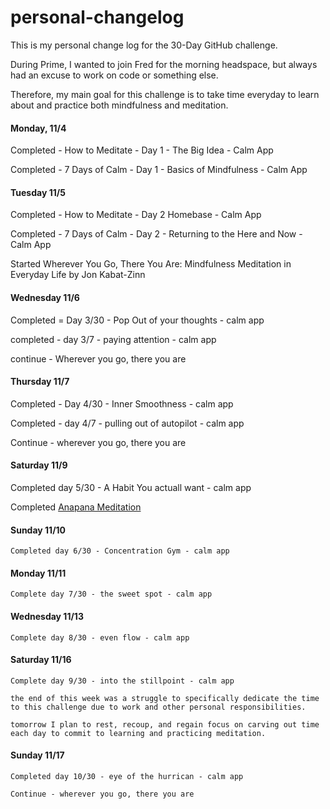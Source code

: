 # personal-changelog
This is my personal change log for the 30-Day GitHub challenge. 

During Prime, I wanted to join Fred for the morning headspace, but always had an excuse to work on code or something else.

Therefore, my main goal for this challenge is to take time everyday to learn about and practice both mindfulness and meditation. 

#### Monday, 11/4

  Completed - How to Meditate - Day 1 - The Big Idea - Calm App

  Completed - 7 Days of Calm - Day 1 - Basics of Mindfulness - Calm App

#### Tuesday 11/5

  Completed - How to Meditate - Day 2 Homebase - Calm App

  Completed - 7 Days of Calm - Day 2 - Returning to the Here and Now - Calm App

  Started Wherever You Go, There You Are: Mindfulness Meditation in Everyday Life by Jon Kabat-Zinn

#### Wednesday 11/6

  Completed = Day 3/30 - Pop Out of your thoughts - calm app

  completed - day 3/7 - paying attention - calm app

  continue - Wherever you go, there you are 

#### Thursday 11/7
  
  Completed - Day 4/30 - Inner Smoothness - calm app

  Completed - day 4/7 - pulling out of autopilot - calm app

  Continue - wherever you go, there you are

#### Saturday 11/9

  Completed day 5/30 - A Habit You actuall want - calm app

  Completed [Anapana Meditation](https://www.youtube.com/watch?v=OfcL61kVIwg)

#### Sunday 11/10

    Completed day 6/30 - Concentration Gym - calm app

#### Monday 11/11

    Complete day 7/30 - the sweet spot - calm app

#### Wednesday 11/13

    Complete day 8/30 - even flow - calm app

#### Saturday 11/16

    Complete day 9/30 - into the stillpoint - calm app

    the end of this week was a struggle to specifically dedicate the time to this challenge due to work and other personal responsibilities. 

    tomorrow I plan to rest, recoup, and regain focus on carving out time each day to commit to learning and practicing meditation. 

#### Sunday 11/17

    Completed day 10/30 - eye of the hurrican - calm app

    Continue - wherever you go, there you are